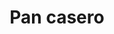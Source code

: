 ---
title: "Pan casero"
url: /ciudad-satelite/pan-casero-avenida-escalona-y-aguero/
shop: Bäckerei
---